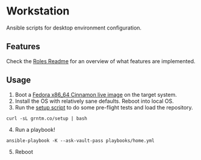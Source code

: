 Workstation
===========

Ansible scripts for desktop environment configuration.

Features
--------
Check the [Roles Readme](https://github.com/cohoe/workstation/blob/master/roles/README.md) for an overview of what features are implemented.

Usage
-----
1) Boot a [Fedora x86_64 Cinnamon live image](https://spins.fedoraproject.org/cinnamon/download/index.html) on the target system.
2) Install the OS with relatively sane defaults. Reboot into local OS.
3) Run the [setup script](https://github.com/cohoe/workstation/blob/master/scripts/setup-fedora.sh) to do some pre-flight tests and load the repository.
```
curl -sL grntm.co/setup | bash
```
4) Run a playbook!
```
ansible-playbook -K --ask-vault-pass playbooks/home.yml
```

5) Reboot
